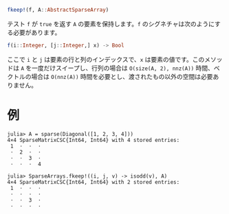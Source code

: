 ```julia
fkeep!(f, A::AbstractSparseArray)
```

テスト `f` が `true` を返す `A` の要素を保持します。`f` のシグネチャは次のようにする必要があります。

```julia
f(i::Integer, [j::Integer,] x) -> Bool
```

ここで `i` と `j` は要素の行と列のインデックスで、`x` は要素の値です。このメソッドは `A` を一度だけスイープし、行列の場合は `O(size(A, 2), nnz(A))` 時間、ベクトルの場合は `O(nnz(A))` 時間を必要とし、渡されたもの以外の空間は必要ありません。

# 例

```jldoctest
julia> A = sparse(Diagonal([1, 2, 3, 4]))
4×4 SparseMatrixCSC{Int64, Int64} with 4 stored entries:
 1  ⋅  ⋅  ⋅
 ⋅  2  ⋅  ⋅
 ⋅  ⋅  3  ⋅
 ⋅  ⋅  ⋅  4

julia> SparseArrays.fkeep!((i, j, v) -> isodd(v), A)
4×4 SparseMatrixCSC{Int64, Int64} with 2 stored entries:
 1  ⋅  ⋅  ⋅
 ⋅  ⋅  ⋅  ⋅
 ⋅  ⋅  3  ⋅
 ⋅  ⋅  ⋅  ⋅
```
